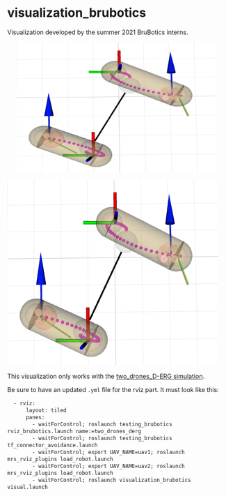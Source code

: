 # visualization_brubotics
Visualization developed by the summer 2021 BruBotics interns.

<p align="center">
  <img width="460" height="300" src="https://github.com/mrs-brubotics/visualization_brubotics/blob/main/.fig/derg5.png">
</p>

![](https://github.com/mrs-brubotics/visualization_brubotics/blob/main/.fig/derg5.png)

This visualization only works with the [two_drones_D-ERG simulation](https://github.com/mrs-brubotics/testing_brubotics/tree/master/tmux_scripts/bryan/two_drones_D-ERG).

Be sure to have an updated ```.yml``` file for the rviz part.
It must look like this:
```
  - rviz:
      layout: tiled
      panes:
        - waitForControl; roslaunch testing_brubotics rviz_brubotics.launch name:=two_drones_derg
        - waitForControl; roslaunch testing_brubotics tf_connector_avoidance.launch 
        - waitForControl; export UAV_NAME=uav1; roslaunch mrs_rviz_plugins load_robot.launch
        - waitForControl; export UAV_NAME=uav2; roslaunch mrs_rviz_plugins load_robot.launch
        - waitForControl; roslaunch visualization_brubotics visual.launch
```
